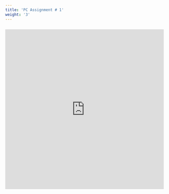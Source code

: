 ```yaml
---
title: 'PC Assignment # 1'
weight: '3'
---
```

<iframe src=https://create.arduino.cc/editor/LSU_DDEM/d2b88a2b-e746-4edf-9683-236d266ebd0c/preview?embed style="height:510px;width:100%;margin:10px 0" frameborder=0></iframe>
